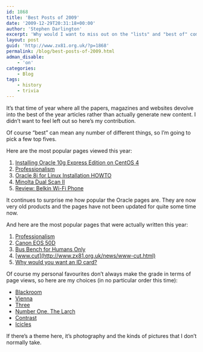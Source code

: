 ```yaml
---
id: 1868
title: 'Best Posts of 2009'
date: '2009-12-29T20:31:18+00:00'
author: 'Stephen Darlington'
excerpt: 'Why would I want to miss out on the "lists" and "best of" compilations that every other website churns out?'
layout: post
guid: 'http://www.zx81.org.uk/?p=1868'
permalink: /blog/best-posts-of-2009.html
adman_disable:
    - 'on'
categories:
    - Blog
tags:
    - history
    - trivia
---
```


It’s that time of year where all the papers, magazines and websites devolve into the best of the year articles rather than actually generate new content. I didn’t want to feel left out so here’s my contribution.

Of course “best” can mean any number of different things, so I’m going to pick a few top fives.

Here are the most popular pages viewed this year:

1. [Installing Oracle 10g Express Edition on CentOS 4](http://www.zx81.org.uk/computing/oracle/oracle-howto/installing-oracle-10g-express-edition-on-centos-4.html)
2. [Professionalism](http://www.zx81.org.uk/computing/opinion/professionalism.html)
3. [Oracle 8i for Linux Installation HOWTO](http://www.zx81.org.uk/computing/oracle/oracle-howto/howto.html)
4. [Minolta Dual Scan II](http://www.zx81.org.uk/computing/opinion/dualscanii.html)
5. [Review: Belkin Wi-Fi Phone](http://www.zx81.org.uk/computing/opinion/review-belkin-wi-fi-phone.html)

It continues to surprise me how popular the Oracle pages are. They are now very old products and the pages have not been updated for quite some time now.

And here are the most popular pages that were actually written this year:

1. [Professionalism](http://www.zx81.org.uk/computing/opinion/professionalism.html)
2. [Canon EOS 50D](http://www.zx81.org.uk/photography/canon-eos-50d.html)
3. [Bus Bench for Humans Only](http://www.zx81.org.uk/travel/bus-bench-for-humans-only.html)
4. [www.cut](http://www.zx81.org.uk/news/www-cut.html)
5. [Why would you want an ID card?](http://www.zx81.org.uk/blog/why-would-you-want-an-id-card.html)

Of course my personal favourites don’t always make the grade in terms of page views, so here are my choices (in no particular order this time):

- [Blackroom](http://www.zx81.org.uk/photography/blackroom.html)
- [Vienna](http://www.zx81.org.uk/travel/vienna-austria.html)
- [Three](http://www.zx81.org.uk/photography/photofriday/three.html)
- [Number One, The Larch](http://www.zx81.org.uk/photography/number-one-the-larch.html)
- [Contrast](http://www.zx81.org.uk/photography/contrast.html)
- [Icicles](http://www.zx81.org.uk/photography/icicles.html)

If there’s a theme here, it’s photography and the kinds of pictures that I don’t normally take.